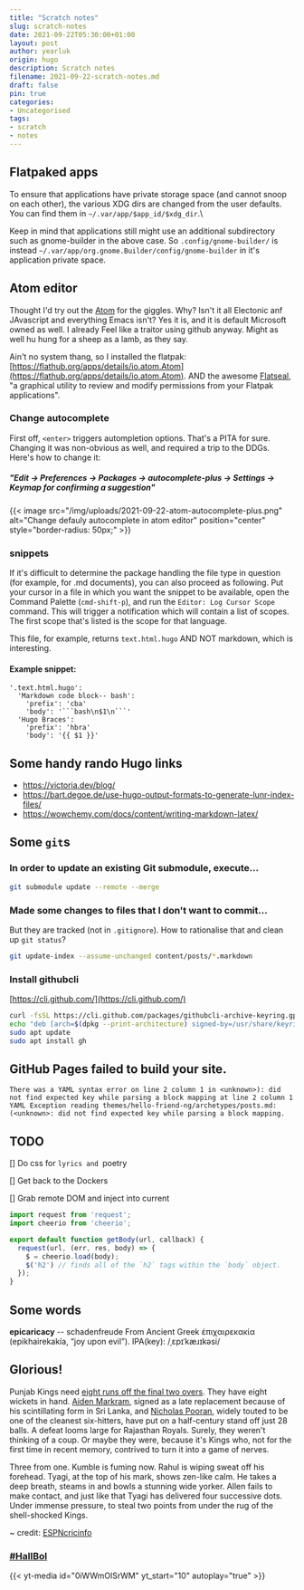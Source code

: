 ```yaml
---
title: "Scratch notes"
slug: scratch-notes
date: 2021-09-22T05:30:00+01:00
layout: post
author: yearluk
origin: hugo
description: Scratch notes
filename: 2021-09-22-scratch-notes.md
draft: false
pin: true
categories:
- Uncategorised
tags:
- scratch
- notes
---
```


## Flatpaked apps
To ensure that applications have private storage space (and cannot snoop on each other), the various XDG dirs are changed from the user defaults. You can find them in `~/.var/app/$app_id/$xdg_dir`.\

Keep in mind that applications still might use an additional subdirectory such as gnome-builder in the above case. So `.config/gnome-builder/` is instead `~/.var/app/org.gnome.Builder/config/gnome-builder` in it's application private space.

## Atom editor
Thought I'd try out the [Atom](https://atom.io/) for the giggles. Why? Isn't it all Electonic anf JAvascript and everything Emacs isn't? Yes it is, and it is default Microsoft owned as well. I already Feel like a traitor using github anyway. Might as well hu hung for a sheep as a lamb, as they say.

Ain't no system thang, so I installed the flatpak: [https://flathub.org/apps/details/io.atom.Atom](https://flathub.org/apps/details/io.atom.Atom). AND the awesome [Flatseal](https://flathub.org/apps/search/flatseal), "a graphical utility to review and modify permissions from your Flatpak applications".

### Change autocomplete
First off, `<enter>` triggers autompletion options. That's a PITA for sure. Changing it was non-obvious as well, and required a trip to the DDGs. Here's how to change it:

##### "Edit → Preferences → Packages → autocomplete-plus → Settings → Keymap for confirming a suggestion"

{{< image src="/img/uploads/2021-09-22-atom-autocomplete-plus.png" alt="Change defauly autocomplete in atom editor" position="center" style="border-radius: 50px;" >}}


### snippets

If it's difficult to determine the package handling the file type in question (for example, for .md documents), you can also proceed as following. Put your cursor in a file in which you want the snippet to be available, open the Command Palette (`cmd-shift-p`), and run the `Editor: Log Cursor Scope` command. This will trigger a notification which will contain a list of scopes. The first scope that's listed is the scope for that language.

This file, for example, returns `text.html.hugo` AND NOT markdown, which is interesting.

#### Example snippet:
```hugo
'.text.html.hugo':
  'Markdown code block-- bash':
    'prefix': 'cba'
    'body': '```bash\n$1\n```'
  'Hugo Braces':
    'prefix': 'hbra'
    'body': '{{ $1 }}'
```

## Some handy rando Hugo links
- https://victoria.dev/blog/
- https://bart.degoe.de/use-hugo-output-formats-to-generate-lunr-index-files/
- https://wowchemy.com/docs/content/writing-markdown-latex/

## Some `git`s
### In order to update an existing Git submodule, execute...
```bash
git submodule update --remote --merge
```

### Made some changes to files that I don't want to commit...
But they are tracked (not in `.gitignore`). How to rationalise that and clean up `git status`?
```bash
git update-index --assume-unchanged content/posts/*.markdown
```

### Install githubcli
[https://cli.github.com/](https://cli.github.com/)
```bash
curl -fsSL https://cli.github.com/packages/githubcli-archive-keyring.gpg | sudo gpg --dearmor -o /usr/share/keyrings/githubcli-archive-keyring.gpg
echo "deb [arch=$(dpkg --print-architecture) signed-by=/usr/share/keyrings/githubcli-archive-keyring.gpg] https://cli.github.com/packages stable main" | sudo tee /etc/apt/sources.list.d/github-cli.list > /dev/null
sudo apt update
sudo apt install gh
```

## GitHub Pages failed to build your site.
```text
There was a YAML syntax error on line 2 column 1 in <unknown>): did not find expected key while parsing a block mapping at line 2 column 1 YAML Exception reading themes/hello-friend-ng/archetypes/posts.md: (<unknown>: did not find expected key while parsing a block mapping.
```

## TODO

[] Do css for ```lyrics and ```poetry

[] Get back to the Dockers

[] Grab remote DOM and inject into current
```javascript
import request from 'request';
import cheerio from 'cheerio';

export default function getBody(url, callback) {
  request(url, (err, res, body) => {
    $ = cheerio.load(body);
    $('h2') // finds all of the `h2` tags within the `body` object.
  });
}
```

## Some words
**epicaricacy** -- schadenfreude From Ancient Greek ἐπιχαιρεκακία (epikhairekakía, “joy upon evil”).
IPA(key): /ˌɛpɪˈkæɹɪkəsi/

## Glorious!
Punjab Kings need [eight runs off the final two overs](https://www.espncricinfo.com/series/ipl-2021-1249214/punjab-kings-vs-rajasthan-royals-32nd-match-1254111/full-scorecard). They have eight wickets in hand. [Aiden Markram](http://www.espncricinfo.com/player/aiden-markram-600498), signed as a late replacement because of his scintillating form in Sri Lanka, and [Nicholas Pooran](http://www.espncricinfo.com/player/nicholas-pooran-604302), widely touted to be one of the cleanest six-hitters, have put on a half-century stand off just 28 balls. A defeat looms large for Rajasthan Royals. Surely, they weren't thinking of a coup. Or maybe they were, because it's Kings who, not for the first time in recent memory, contrived to turn it into a game of nerves.

Three from one. Kumble is fuming now. Rahul is wiping sweat off his forehead. Tyagi, at the top of his mark, shows zen-like calm. He takes a deep breath, steams in and bowls a stunning wide yorker. Allen fails to make contact, and just like that Tyagi has delivered four successive dots. Under immense pressure, to steal two points from under the rug of the shell-shocked Kings.

~ credit: [ESPNcricinfo](https://www.espncricinfo.com/story/pbks-vs-rr-ipl-2021-mustafizur-rahman-kartik-tyagi-pull-off-a-coup-as-punjab-kings-suffer-yet-another-meltdown-1278968)

### [#HallBol](https://www.youtube.com/watch?v=0iWWmOlSrWM)
{{< yt-media id="0iWWmOlSrWM" yt_start="10" autoplay="true" >}}
